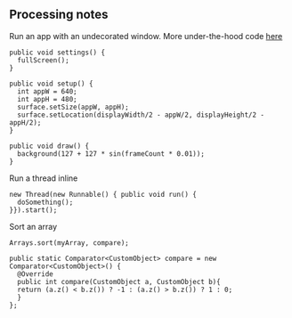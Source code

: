 ## Processing notes

Run an app with an undecorated window. More under-the-hood code [here](https://github.com/praxis-live/praxis/blob/master/praxis.video.pgl/src/net/neilcsmith/praxis/video/pgl/PGLPlayer.java#L251)

```
public void settings() {
  fullScreen();
}

public void setup() {
  int appW = 640;
  int appH = 480;
  surface.setSize(appW, appH);
  surface.setLocation(displayWidth/2 - appW/2, displayHeight/2 - appH/2);
}

public void draw() {
  background(127 + 127 * sin(frameCount * 0.01));
}
```

Run a thread inline

```
new Thread(new Runnable() { public void run() {
  doSomething();
}}).start();	

```

Sort an array

```
Arrays.sort(myArray, compare);
	
public static Comparator<CustomObject> compare = new Comparator<CustomObject>() {
  @Override
  public int compare(CustomObject a, CustomObject b){
  return (a.z() < b.z()) ? -1 : (a.z() > b.z()) ? 1 : 0;
  }
};
```